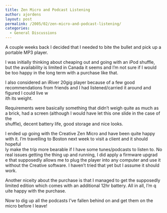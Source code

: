 ```yaml
---
title: Zen Micro and Podcast Listening
author: ajordens
layout: post
permalink: /2005/02/zen-micro-and-podcast-listening/
categories:
  - General Discussions
---
```

A couple weeks back I decided that I needed to bite the bullet and pick up a portable MP3 player.

I was initially thinking about cheaping out and going with an iPod shuffle, but the availability is limited in Canada it seems and I&#8217;m not sure if I would  
be too happy in the long term with a purchase like that.

I also considered an iRiver 20gig player because of a few good recommendations from friends and I had listened/carried it around and figured I could live w  
ith its weight.

Requirements were basically something that didn&#8217;t weigh quite as much as a brick, had a screen (although I would have let this one slide in the case of the  
shuffle), decent battery life, good storage and nice looks.

I ended up going with the Creative Zen Micro and have been quite happy with it. I&#8217;m travelling to Boston next week to visit a client and it should hopeful  
ly make the trip more bearable if I have some tunes/podcasts to listen to. No real issues getting the thing up and running, I did apply a firmware upgrad  
e that supposedly allows me to plug the player into any computer and use it without the Creative software. I haven&#8217;t tried that yet but I assume it should  
work.

Another niceity about the purchase is that I managed to get the supposedly limited edition which comes with an additional 12hr battery. All in all, I&#8217;m q  
uite happy with the purchase.

Now to dig up all the podcasts I&#8217;ve fallen behind on and get them on the micro before I leave!